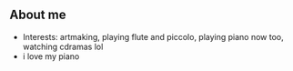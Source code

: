 ## About me

- Interests: artmaking, playing flute and piccolo, playing piano now too, watching cdramas lol
- i love my piano
